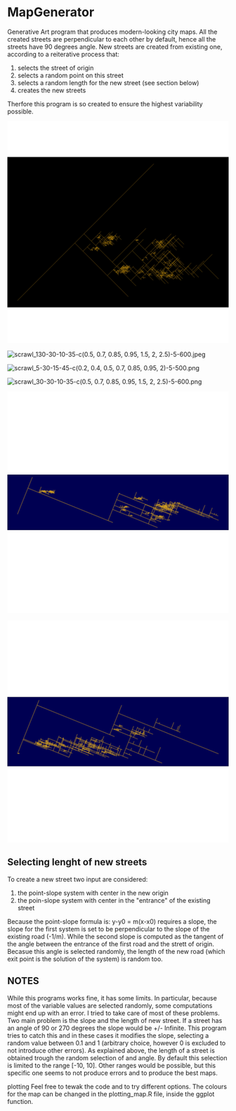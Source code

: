 # MapGenerator
Generative Art program that produces modern-looking city maps. All the created streets are perpendicular to each other by default, hence all the streets have 90 degrees angle. New streets are created from existing one, according to a reiterative process that:

1. selects the street of origin
2. selects a random point on this street
3. selects a random length for the new street (see section below)
4. creates the new streets 

Therfore this program is so created to ensure the highest variability possible. 

![scrawl_0-30-15-45-c(0.5, 0.7, 0.85, 0.95, 1.5, 2, 2.5)-5-600.jpeg](https://github.com/d-scanzi/MapGenerator/blob/main/images/scrawl_0-30-15-45-c(0.5%2C%200.7%2C%200.85%2C%200.95%2C%201.5%2C%202%2C%202.5)-5-600.jpeg)

![scrawl_130-30-10-35-c(0.5, 0.7, 0.85, 0.95, 1.5, 2, 2.5)-5-600.jpeg](https://github.com/d-scanzi/MapGenerator/blob/main/images/scrawl_130-30-10-35-c(0.5%2C%200.7%2C%200.85%2C%200.95%2C%201.5%2C%202%2C%202.5)-5-600.jpeg)

![scrawl_5-30-15-45-c(0.2, 0.4, 0.5, 0.7, 0.85, 0.95, 2)-5-500.png](https://github.com/d-scanzi/MapGenerator/blob/main/images/scrawl_5-30-15-45-c(0.2%2C%200.4%2C%200.5%2C%200.7%2C%200.85%2C%200.95%2C%202)-5-500.png)

![scrawl_30-30-10-35-c(0.5, 0.7, 0.85, 0.95, 1.5, 2, 2.5)-5-600.png](https://github.com/d-scanzi/MapGenerator/blob/main/images/scrawl_30-30-10-35-c(0.5%2C%200.7%2C%200.85%2C%200.95%2C%201.5%2C%202%2C%202.5)-5-600.png)

![scrawl_red15-2-15-68-c(0.5, 0.7, 0.85, 0.95, 1.5, 2, 2.5)-4-400.png](https://github.com/d-scanzi/MapGenerator/blob/main/images/scrawl_red15-2-15-68-c(0.5%2C%200.7%2C%200.85%2C%200.95%2C%201.5%2C%202%2C%202.5)-4-400.png)

![scrawl_red15-4-15-68-c(0.5, 0.7, 0.85, 0.95, 1.5, 2, 2.5)-4-400.png](https://github.com/d-scanzi/MapGenerator/blob/main/images/scrawl_red15-4-15-68-c(0.5%2C%200.7%2C%200.85%2C%200.95%2C%201.5%2C%202%2C%202.5)-4-400.png)




## Selecting lenght of new streets
To create a new street two input are considered:

1. the point-slope system with center in the new origin
2. the poin-slope system with center in the "entrance" of the existing street

Because the point-slope formula is: y-y0 = m(x-x0) requires a slope, the slope for the first system is set to be perpendicular to the slope of the existing road (-1/m). While the second slope is computed as the tangent of the angle between the entrance of the first road and the strett of origin. Becasue this angle is selected randomly, the length of the new road (which exit point is the solution of the system) is random too. 


## NOTES
While this programs works fine, it has some limits. In particular, because most of the variable values are selected randomly, some computations might end up with an error. I tried to take care of most of these problems. Two main problem is the slope and the length of new street. If a street has an angle of 90 or 270 degrees the slope would be +/- Infinite. This program tries to catch this and in these cases it modifies the slope, selecting a random value between 0.1 and 1 (arbitrary choice, however 0 is excluded to not introduce other errors). As explained above, the length of a street is obtained trough the random selection of and angle. By default this selection is limited to the range [-10, 10]. Other ranges would be possible, but this specific one seems to not produce errors and to produce the best maps. 

plotting
Feel free to tewak the code and to try different options. The colours for the map can be changed in the plotting_map.R file, inside the ggplot function. 

